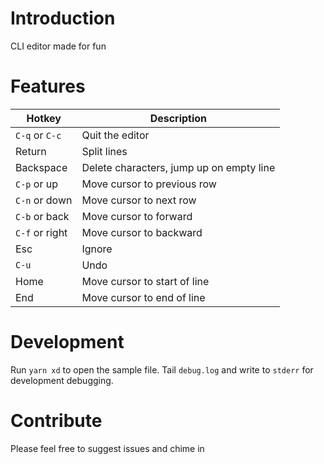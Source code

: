 # Introduction

CLI editor made for fun

# Features

| Hotkey         | Description                              |
| -------------- | ---------------------------------------- |
| `C-q` or `C-c` | Quit the editor                          |
| Return         | Split lines                              |
| Backspace      | Delete characters, jump up on empty line |
| `C-p` or up    | Move cursor to previous row              |
| `C-n` or down  | Move cursor to next row                  |
| `C-b` or back  | Move cursor to forward                   |
| `C-f` or right | Move cursor to backward                  |
| Esc            | Ignore                                   |
| `C-u`          | Undo                                     |
| Home           | Move cursor to start of line             |
| End            | Move cursor to end of line               |

# Development

Run `yarn xd` to open the sample file. Tail `debug.log` and write to `stderr` for development debugging.

# Contribute

Please feel free to suggest issues and chime in
